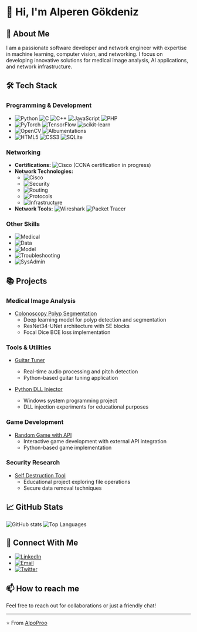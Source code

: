 # 👋 Hi, I'm Alperen Gökdeniz

## 🚀 About Me
I am a passionate software developer and network engineer with expertise in machine learning, computer vision, and networking. I focus on developing innovative solutions for medical image analysis, AI applications, and network infrastructure.

## 🛠️ Tech Stack
### Programming & Development
- ![Python](https://img.shields.io/badge/-Python-3776AB?style=flat&logo=python&logoColor=white) ![C](https://img.shields.io/badge/-C-A8B9CC?style=flat&logo=c&logoColor=white) ![C++](https://img.shields.io/badge/-C++-00599C?style=flat&logo=c%2B%2B&logoColor=white) ![JavaScript](https://img.shields.io/badge/-JavaScript-F7DF1E?style=flat&logo=javascript&logoColor=black) ![PHP](https://img.shields.io/badge/-PHP-777BB4?style=flat&logo=php&logoColor=white)
- ![PyTorch](https://img.shields.io/badge/-PyTorch-EE4C2C?style=flat&logo=pytorch&logoColor=white) ![TensorFlow](https://img.shields.io/badge/-TensorFlow-FF6F00?style=flat&logo=tensorflow&logoColor=white) ![scikit-learn](https://img.shields.io/badge/-scikit%20learn-F7931E?style=flat&logo=scikit-learn&logoColor=white)
- ![OpenCV](https://img.shields.io/badge/-OpenCV-5C3EE8?style=flat&logo=opencv&logoColor=white) ![Albumentations](https://img.shields.io/badge/-Albumentations-0769AD?style=flat&logoColor=white)
- ![HTML5](https://img.shields.io/badge/-HTML5-E34F26?style=flat&logo=html5&logoColor=white) ![CSS3](https://img.shields.io/badge/-CSS3-1572B6?style=flat&logo=css3&logoColor=white) ![SQLite](https://img.shields.io/badge/-SQLite-003B57?style=flat&logo=sqlite&logoColor=white)

### Networking
- **Certifications:** ![Cisco](https://img.shields.io/badge/-CCNA%201%20&%202-1BA0D7?style=flat&logo=cisco&logoColor=white) (CCNA certification in progress)
- **Network Technologies:** 
  - ![Cisco](https://img.shields.io/badge/-Cisco%20IOS-1BA0D7?style=flat&logo=cisco&logoColor=white)
  - ![Security](https://img.shields.io/badge/-Network%20Security-FF0000?style=flat&logo=security&logoColor=white)
  - ![Routing](https://img.shields.io/badge/-Routing%20&%20Switching-00BCF3?style=flat&logoColor=white)
  - ![Protocols](https://img.shields.io/badge/-Network%20Protocols-FFA116?style=flat&logoColor=white)
  - ![Infrastructure](https://img.shields.io/badge/-Network%20Infrastructure-0078D4?style=flat&logoColor=white)
- **Network Tools:** ![Wireshark](https://img.shields.io/badge/-Wireshark-1679A7?style=flat&logo=wireshark&logoColor=white) ![Packet Tracer](https://img.shields.io/badge/-Cisco%20Packet%20Tracer-1BA0D7?style=flat&logo=cisco&logoColor=white)

### Other Skills
- ![Medical](https://img.shields.io/badge/-Medical%20Image%20Analysis-16A085?style=flat&logoColor=white)
- ![Data](https://img.shields.io/badge/-Data%20Augmentation-FF6F61?style=flat&logoColor=white)
- ![Model](https://img.shields.io/badge/-Model%20Optimization-3498DB?style=flat&logoColor=white)
- ![Troubleshooting](https://img.shields.io/badge/-Network%20Troubleshooting-FFC300?style=flat&logoColor=white)
- ![SysAdmin](https://img.shields.io/badge/-System%20Administration-5C6BC0?style=flat&logo=linux&logoColor=white)

## 📚 Projects
### Medical Image Analysis
- [Colonoscopy Polyp Segmentation](https://github.com/AlpoProo/colonoscopy-segmentation)
  - Deep learning model for polyp detection and segmentation
  - ResNet34-UNet architecture with SE blocks
  - Focal Dice BCE loss implementation

### Tools & Utilities
- [Guitar Tuner](https://github.com/AlpoProo/gitar-tuner-ama-hala-ustunde-calisiyom)
  - Real-time audio processing and pitch detection
  - Python-based guitar tuning application

- [Python DLL Injector](https://github.com/AlpoProo/python-dll-injector-but-not-working)
  - Windows system programming project
  - DLL injection experiments for educational purposes

### Game Development
- [Random Game with API](https://github.com/AlpoProo/random-game-with-api)
  - Interactive game development with external API integration
  - Python-based game implementation

### Security Research
- [Self Destruction Tool](https://github.com/AlpoProo/self-destruction-but-still-working-on-it)
  - Educational project exploring file operations
  - Secure data removal techniques

## 📈 GitHub Stats
![GitHub stats](https://github-readme-stats.vercel.app/api?username=AlpoProo&show_icons=true&theme=radical)
![Top Languages](https://github-readme-stats.vercel.app/api/top-langs/?username=AlpoProo&layout=compact&theme=radical)

## 🤝 Connect With Me
- [![LinkedIn](https://img.shields.io/badge/-LinkedIn-0077B5?style=flat&logo=linkedin&logoColor=white)](https://linkedin.com/in/alperengokdeniz)
- [![Email](https://img.shields.io/badge/-Email-D14836?style=flat&logo=gmail&logoColor=white)](mailto:alperen@gokdeniz.tr)
- [![Twitter](https://img.shields.io/badge/-Twitter-1DA1F2?style=flat&logo=twitter&logoColor=white)](https://twitter.com/your-handle)

## 📫 How to reach me
Feel free to reach out for collaborations or just a friendly chat!

---
⭐️ From [AlpoProo](https://github.com/AlpoProo)
